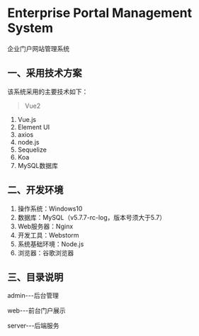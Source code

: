 # Enterprise Portal Management System
企业门户网站管理系统

## 一、采用技术方案

该系统采用的主要技术如下：
> Vue2 
1. Vue.js
2. Element UI
3. axios
4. node.js
5. Sequelize
6. Koa
7. MySQL数据库

## 二、开发环境

1. 操作系统：Windows10
2. 数据库：MySQL（v5.7.7-rc-log，版本号须大于5.7）
3. Web服务器：Nginx 
4. 开发工具：Webstorm
5. 系统基础环境：Node.js
6. 浏览器：谷歌浏览器

## 三、目录说明

admin---后台管理

web---前台门户展示

server---后端服务
